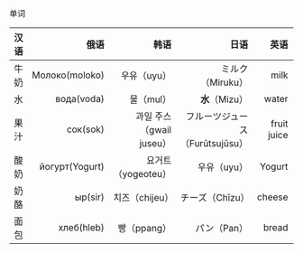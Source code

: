 单词

|汉语|俄语|韩语|日语|英语|吉尔吉斯语|粤语|
|----|------:|-----:|-----:|------:|------:|:---:|
|牛奶|Молоко(moloko)|우유（uyu）|ミルク（Miruku）|milk|сүт(süt)|-|
|水|вода(voda)|물（mul）|**水**（Mizu）|water|суу(suu)|-|
|果汁|сок(sok)|과일 주스（gwail juseu）|フルーツジュース（Furūtsujūsu）|fruit juice|жемиш ширеси(jemiş şiresi)|-|
|酸奶|йогурт(Yogurt)|요거트（yogeoteu）|우유（uyu）|Yogurt|Йогурт(Yogurt)|-|
|奶酪|ыр(sir)|치즈（chijeu）|チーズ（Chīzu）|cheese|сыр(sır)|乾酪|
|面包|хлеб(hleb)|빵（ppang）|パン（Pan）|bread|нан(nan)|-|